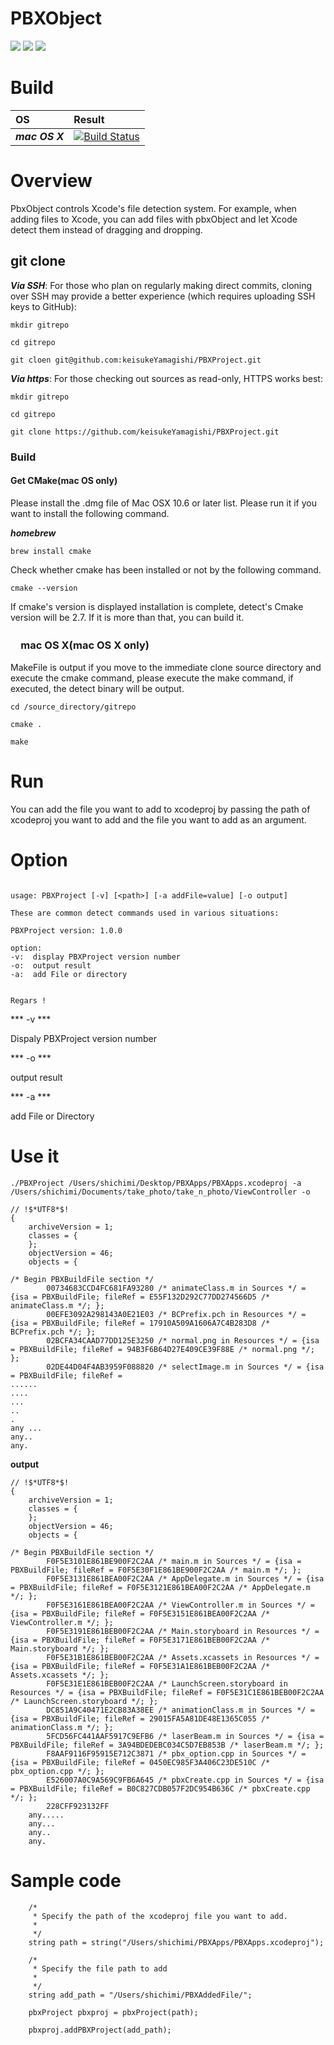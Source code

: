 # PBXObject

[![](https://img.shields.io/badge/Language-C%2B%2B-ff69b4.svg)](https://isocpp.org/)
[![](https://img.shields.io/badge/license-Apache-orange.svg)](https://github.com/keisukeYamagishi/PBXProject/blob/master/LICENSE)
[![](https://img.shields.io/badge/Twitter-O--Liker%20Error-blue.svg)](https://twitter.com/O_Linker_Error)

# Build
|OS		 |Result	   |
|:---------------|:----------------|
| ***mac OS X*** |[![Build Status](https://travis-ci.org/keisukeYamagishi/PBXProject.svg?branch=master)](https://travis-ci.org/keisukeYamagishi/PBXProject)|

# Overview

PbxObject controls Xcode's file detection system.
For example, when adding files to Xcode, you can add files with pbxObject and let Xcode detect them instead of dragging and dropping.

## git clone

***Via SSH***: For those who plan on regularly making direct commits, cloning over SSH may provide a better experience (which requires uploading SSH keys to GitHub):

```
mkdir gitrepo

cd gitrepo

git cloen git@github.com:keisukeYamagishi/PBXProject.git

```

***Via https***: For those checking out sources as read-only, HTTPS works best:

```
mkdir gitrepo

cd gitrepo

git clone https://github.com/keisukeYamagishi/PBXProject.git

```

### Build 

#### Get CMake(mac OS only)


Please install the .dmg file of Mac OSX 10.6 or later list. Please run it if you want to install the following command.

***homebrew***

```
brew install cmake
```

Check whether cmake has been installed or not by the following command.

```
cmake --version
```
If cmake's version is displayed installation is complete, detect's Cmake version will be 2.7. If it is more than that, you can build it.

### 　mac OS X(mac OS X only)

MakeFile is output if you move to the immediate clone source directory and execute the cmake command, please execute the make command, if executed, the detect binary will be output.

```
cd /source_directory/gitrepo

cmake .

make 

```
# Run 

You can add the file you want to add to xcodeproj by passing the path of xcodeproj you want to add and the file you want to add as an argument.

# Option

```

usage: PBXProject [-v] [<path>] [-a addFile=value] [-o output]

These are common detect commands used in various situations:

PBXProject version: 1.0.0

option: 
-v:  display PBXProject version number
-o:  output result
-a:  add File or directory


Regars !

```

*** -v *** 

Dispaly PBXProject version number

*** -o ***

output result

*** -a ***

add File or Directory

# Use it

```
./PBXProject /Users/shichimi/Desktop/PBXApps/PBXApps.xcodeproj -a  /Users/shichimi/Documents/take_photo/take_n_photo/ViewController -o 

// !$*UTF8*$!
{
	archiveVersion = 1;
	classes = {
	};
	objectVersion = 46;
	objects = {

/* Begin PBXBuildFile section */
		00734683CCD4FC681FA93280 /* animateClass.m in Sources */ = {isa = PBXBuildFile; fileRef = E55F132D292C77DD274566D5 /* animateClass.m */; };
		00EFE3092A298143A0E21E03 /* BCPrefix.pch in Resources */ = {isa = PBXBuildFile; fileRef = 17910A509A1606A7C4B283D8 /* BCPrefix.pch */; };
		02BCFA34CAAD77DD125E3250 /* normal.png in Resources */ = {isa = PBXBuildFile; fileRef = 94B3F6B64D27E409CE39F88E /* normal.png */; };
		02DE44D04F4AB3959F088820 /* selectImage.m in Sources */ = {isa = PBXBuildFile; fileRef = 
......
....
...
..
.
any ...
any..
any.

```

**output**
```
// !$*UTF8*$!
{
	archiveVersion = 1;
	classes = {
	};
	objectVersion = 46;
	objects = {

/* Begin PBXBuildFile section */
		F0F5E3101E861BE900F2C2AA /* main.m in Sources */ = {isa = PBXBuildFile; fileRef = F0F5E30F1E861BE900F2C2AA /* main.m */; };
		F0F5E3131E861BEA00F2C2AA /* AppDelegate.m in Sources */ = {isa = PBXBuildFile; fileRef = F0F5E3121E861BEA00F2C2AA /* AppDelegate.m */; };
		F0F5E3161E861BEA00F2C2AA /* ViewController.m in Sources */ = {isa = PBXBuildFile; fileRef = F0F5E3151E861BEA00F2C2AA /* ViewController.m */; };
		F0F5E3191E861BEB00F2C2AA /* Main.storyboard in Resources */ = {isa = PBXBuildFile; fileRef = F0F5E3171E861BEB00F2C2AA /* Main.storyboard */; };
		F0F5E31B1E861BEB00F2C2AA /* Assets.xcassets in Resources */ = {isa = PBXBuildFile; fileRef = F0F5E31A1E861BEB00F2C2AA /* Assets.xcassets */; };
		F0F5E31E1E861BEB00F2C2AA /* LaunchScreen.storyboard in Resources */ = {isa = PBXBuildFile; fileRef = F0F5E31C1E861BEB00F2C2AA /* LaunchScreen.storyboard */; };
		DC851A9C40471E2CB83A38EE /* animationClass.m in Sources */ = {isa = PBXBuildFile; fileRef = 29015FA5A81DE48E1365C055 /* animationClass.m */; };
		5FCD56FC441AAF5917C9EFB6 /* laserBeam.m in Sources */ = {isa = PBXBuildFile; fileRef = 3A94BDEDEBC034C5D7EB853B /* laserBeam.m */; };
		F8AAF9116F95915E712C3871 /* pbx_option.cpp in Sources */ = {isa = PBXBuildFile; fileRef = 0450EC985F3A406C23DE510C /* pbx_option.cpp */; };
		E526007A0C9A569C9FB6A645 /* pbxCreate.cpp in Sources */ = {isa = PBXBuildFile; fileRef = B0C827CDB057F2DC954B636C /* pbxCreate.cpp */; };
		228CFF923132FF
    any.....
    any...
    any..
    any.

```

# Sample code

```
    /*
     * Specify the path of the xcodeproj file you want to add.
     *
     */
    string path = string("/Users/shichimi/PBXApps/PBXApps.xcodeproj");
    
    /*
     * Specify the file path to add
     *
     */
    string add_path = "/Users/shichimi/PBXAddedFile/";
    
    pbxProject pbxproj = pbxProject(path);
    
    pbxproj.addPBXProject(add_path);

```



